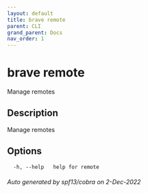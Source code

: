 ```yaml
---
layout: default
title: brave remote
parent: CLI
grand_parent: Docs
nav_order: 1
---
```


# brave remote

Manage remotes

## Description

Manage remotes

## Options

```
  -h, --help   help for remote
```

###### Auto generated by spf13/cobra on 2-Dec-2022
